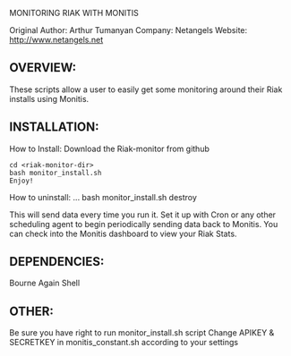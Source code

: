 MONITORING RIAK WITH MONITIS

Original Author: Arthur Tumanyan
Company: Netangels
Website: http://www.netangels.net

OVERVIEW:
---------
These scripts allow a user to easily get some monitoring around their Riak installs using Monitis.


INSTALLATION:
-------------
How to Install:
	Download the Riak-monitor from github

	cd <riak-monitor-dir>
	bash monitor_install.sh
	Enjoy!
How to uninstall:
	...
	bash monitor_install.sh destroy   


This will send data every time you run it.  Set it up with Cron or any other
scheduling agent to begin periodically sending data back to Monitis.  You can 
check into the Monitis dashboard to view your Riak Stats.


DEPENDENCIES:
-------------
Bourne Again Shell


OTHER:
------
Be sure you have right to run monitor_install.sh script
Change APIKEY & SECRETKEY in monitis_constant.sh according to your settings
